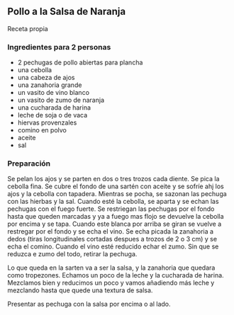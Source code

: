 ## Pollo a la Salsa de Naranja

Receta propia

### Ingredientes para 2 personas

- 2 pechugas de pollo abiertas para plancha
- una cebolla
- una cabeza de ajos
- una zanahoria grande
- un vasito de vino blanco
- un vasito de zumo de naranja
- una cucharada de harina
- leche de soja o de vaca
- hiervas provenzales
- comino en polvo
- aceite
- sal

### Preparación

Se pelan los ajos y se parten en dos o tres trozos cada diente.
Se pica la cebolla fina.
Se cubre el fondo de una sartén con aceite y se sofríe ahį los ajos y la cebolla con tapadera.
Mientras se pocha, se sazonan las pechuga con las hierbas y la sal.
Cuando esté la cebolla, se aparta y se echan las pechugas con el fuego fuerte.
Se restriegan las pechugas por el fondo hasta que queden marcadas
y ya a fuego mas flojo se devuelve la cebolla por encima y se tapa.
Cuando este blanca por arriba se giran se vuelve a restregar por el fondo y se echa el vino.
Se echa picada la zanahoria a dedos
(tiras longitudinales cortadas despues a trozos de 2 o 3 cm)
y se echa el comino.
Cuando el vino esté reducido echar el zumo.
Sin que se reduzca e zumo del todo, retirar la pechuga.

Lo que queda en la sarten va a ser la salsa, y la zanahoria que quedara como tropezones.
Echamos un poco de la leche y la cucharada de harina.
Mezclamos bien y reducimos un poco y vamos añadiendo más leche y mezclando hasta que quede una textura de salsa.

Presentar as pechuga con la salsa por encima o al lado.

